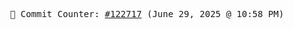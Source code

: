 <p align="center">
    <samp>
        📮 Commit Counter: <a href="https://github.com/Javascript-void0/Javascript-void0/commits/main">#122717</a> (June 29, 2025 @ 10:58 PM)
    </samp>
</p>